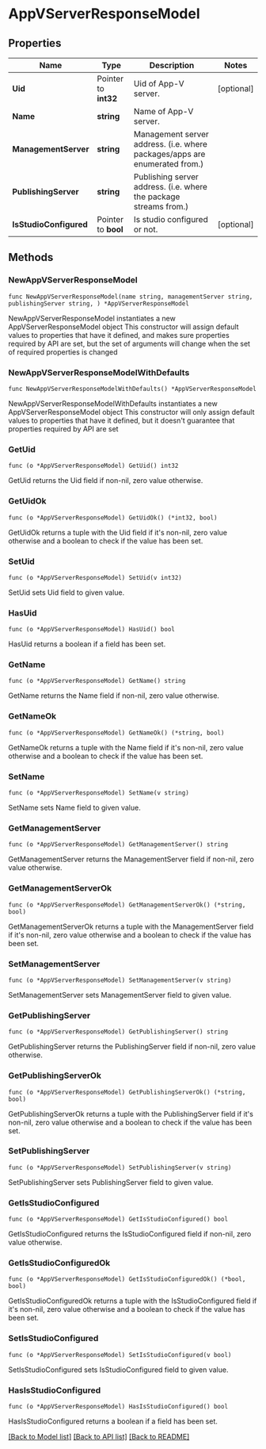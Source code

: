 # AppVServerResponseModel

## Properties

Name | Type | Description | Notes
------------ | ------------- | ------------- | -------------
**Uid** | Pointer to **int32** | Uid of App-V server. | [optional] 
**Name** | **string** | Name of App-V server. | 
**ManagementServer** | **string** | Management server address.  (i.e. where packages/apps are enumerated from.) | 
**PublishingServer** | **string** | Publishing server address.  (i.e. where the package streams from.) | 
**IsStudioConfigured** | Pointer to **bool** | Is studio configured or not. | [optional] 

## Methods

### NewAppVServerResponseModel

`func NewAppVServerResponseModel(name string, managementServer string, publishingServer string, ) *AppVServerResponseModel`

NewAppVServerResponseModel instantiates a new AppVServerResponseModel object
This constructor will assign default values to properties that have it defined,
and makes sure properties required by API are set, but the set of arguments
will change when the set of required properties is changed

### NewAppVServerResponseModelWithDefaults

`func NewAppVServerResponseModelWithDefaults() *AppVServerResponseModel`

NewAppVServerResponseModelWithDefaults instantiates a new AppVServerResponseModel object
This constructor will only assign default values to properties that have it defined,
but it doesn't guarantee that properties required by API are set

### GetUid

`func (o *AppVServerResponseModel) GetUid() int32`

GetUid returns the Uid field if non-nil, zero value otherwise.

### GetUidOk

`func (o *AppVServerResponseModel) GetUidOk() (*int32, bool)`

GetUidOk returns a tuple with the Uid field if it's non-nil, zero value otherwise
and a boolean to check if the value has been set.

### SetUid

`func (o *AppVServerResponseModel) SetUid(v int32)`

SetUid sets Uid field to given value.

### HasUid

`func (o *AppVServerResponseModel) HasUid() bool`

HasUid returns a boolean if a field has been set.

### GetName

`func (o *AppVServerResponseModel) GetName() string`

GetName returns the Name field if non-nil, zero value otherwise.

### GetNameOk

`func (o *AppVServerResponseModel) GetNameOk() (*string, bool)`

GetNameOk returns a tuple with the Name field if it's non-nil, zero value otherwise
and a boolean to check if the value has been set.

### SetName

`func (o *AppVServerResponseModel) SetName(v string)`

SetName sets Name field to given value.


### GetManagementServer

`func (o *AppVServerResponseModel) GetManagementServer() string`

GetManagementServer returns the ManagementServer field if non-nil, zero value otherwise.

### GetManagementServerOk

`func (o *AppVServerResponseModel) GetManagementServerOk() (*string, bool)`

GetManagementServerOk returns a tuple with the ManagementServer field if it's non-nil, zero value otherwise
and a boolean to check if the value has been set.

### SetManagementServer

`func (o *AppVServerResponseModel) SetManagementServer(v string)`

SetManagementServer sets ManagementServer field to given value.


### GetPublishingServer

`func (o *AppVServerResponseModel) GetPublishingServer() string`

GetPublishingServer returns the PublishingServer field if non-nil, zero value otherwise.

### GetPublishingServerOk

`func (o *AppVServerResponseModel) GetPublishingServerOk() (*string, bool)`

GetPublishingServerOk returns a tuple with the PublishingServer field if it's non-nil, zero value otherwise
and a boolean to check if the value has been set.

### SetPublishingServer

`func (o *AppVServerResponseModel) SetPublishingServer(v string)`

SetPublishingServer sets PublishingServer field to given value.


### GetIsStudioConfigured

`func (o *AppVServerResponseModel) GetIsStudioConfigured() bool`

GetIsStudioConfigured returns the IsStudioConfigured field if non-nil, zero value otherwise.

### GetIsStudioConfiguredOk

`func (o *AppVServerResponseModel) GetIsStudioConfiguredOk() (*bool, bool)`

GetIsStudioConfiguredOk returns a tuple with the IsStudioConfigured field if it's non-nil, zero value otherwise
and a boolean to check if the value has been set.

### SetIsStudioConfigured

`func (o *AppVServerResponseModel) SetIsStudioConfigured(v bool)`

SetIsStudioConfigured sets IsStudioConfigured field to given value.

### HasIsStudioConfigured

`func (o *AppVServerResponseModel) HasIsStudioConfigured() bool`

HasIsStudioConfigured returns a boolean if a field has been set.


[[Back to Model list]](../README.md#documentation-for-models) [[Back to API list]](../README.md#documentation-for-api-endpoints) [[Back to README]](../README.md)


